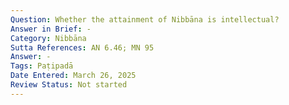 ```yaml
---
Question: Whether the attainment of Nibbāna is intellectual?
Answer in Brief: -
Category: Nibbāna
Sutta References: AN 6.46; MN 95
Answer: -
Tags: Paṭipadā
Date Entered: March 26, 2025
Review Status: Not started
---
```

